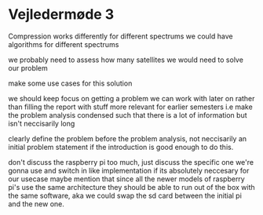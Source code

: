 #   Vejledermøde 3
Compression works differently for different spectrums
    we could have algorithms for different spectrums

we probably need to assess how many satellites we would need to solve our problem

make some use cases for this solution

we should keep focus on getting a problem we can work with later on rather than filling the report with stuff more relevant for earlier semesters
    i.e make the problem analysis condensed such that there is a lot of information but isn't neccisarily long

clearly define the problem before the problem analysis, not neccisarily an initial problem statement if the introduction is good enough to do this.

don't discuss the raspberry pi too much, just discuss the specific one we're gonna use and switch in like implementation if its absolutely neccesary for our usecase
    maybe mention that since all the newer models of raspberry pi's use the same architecture they should be able to run out of the box with the same software, aka we could swap the sd card between the initial pi and the new one.

